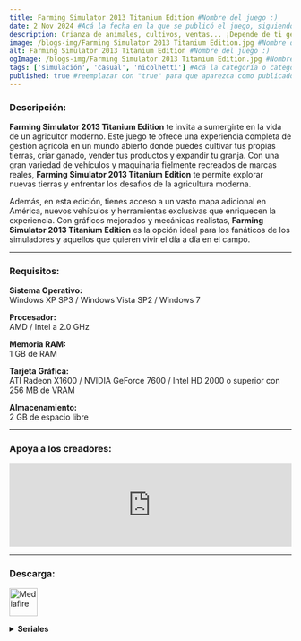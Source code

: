 ```yaml
---
title: Farming Simulator 2013 Titanium Edition #Nombre del juego :)
date: 2 Nov 2024 #Acá la fecha en la que se publicó el juego, siguiendo este formato: Dia "30", Mes "Oct", Año "2024" = como debe quedar: 30 Oct 2024
description: Crianza de animales, cultivos, ventas... ¡Depende de ti gestionar y hacer crecer tu propia granja en un mundo enorme y totalmente nuevo! #Acá una mini descripción del juego
image: /blogs-img/Farming Simulator 2013 Titanium Edition.jpg #Nombre de la imagen, por lo general es exactamente el mismo nombre que el juego excluyendo lo ":" (Dos puntos)
alt: Farming Simulator 2013 Titanium Edition #Nombre del juego :)
ogImage: /blogs-img/Farming Simulator 2013 Titanium Edition.jpg #Nombre de la imagen, por lo general es exactamente el mismo nombre que el juego excluyendo lo ":" (Dos puntos)
tags: ['simulación', 'casual', 'nicolhetti'] #Acá la categoría o categorías del juego, si es más de una se coloca en este formato: ['categoría1', 'categoría2']
published: true #reemplazar con "true" para que aparezca como publicado
---
```


<!--En VSCode seleccionando una palabra, por ejemplo: "Farming Simulator 2013 Titanium Edition" y apretando Ctrl+F2 se seleccionan todas las palabras iguales-->

### Descripción:
**Farming Simulator 2013 Titanium Edition** te invita a sumergirte en la vida de un agricultor moderno. Este juego te ofrece una experiencia completa de gestión agrícola en un mundo abierto donde puedes cultivar tus propias tierras, criar ganado, vender tus productos y expandir tu granja. Con una gran variedad de vehículos y maquinaria fielmente recreados de marcas reales, **Farming Simulator 2013 Titanium Edition** te permite explorar nuevas tierras y enfrentar los desafíos de la agricultura moderna.

Además, en esta edición, tienes acceso a un vasto mapa adicional en América, nuevos vehículos y herramientas exclusivas que enriquecen la experiencia. Con gráficos mejorados y mecánicas realistas, **Farming Simulator 2013 Titanium Edition** es la opción ideal para los fanáticos de los simuladores y aquellos que quieren vivir el día a día en el campo.

<!--Prompt para Chat-GPT: Hazme una descripción para el juego "Farming Simulator 2013 Titanium Edition" y cada que menciones "Farming Simulator Titanium Edition 2013" ponlo en negrita -->

---

### Requisitos:
**Sistema Operativo:**  
Windows XP SP3 / Windows Vista SP2 / Windows 7

**Procesador:**  
AMD / Intel a 2.0 GHz

**Memoria RAM:**  
1 GB de RAM

**Tarjeta Gráfica:**  
ATI Radeon X1600 / NVIDIA GeForce 7600 / Intel HD 2000 o superior con 256 MB de VRAM

**Almacenamiento:**  
2 GB de espacio libre

<!--Si falta o sobra un requisito se quita o se agrega manteniendo el mismo formato-->

---

### Apoya a los creadores:
<iframe src="https://store.steampowered.com/widget/220260/" frameborder="0" style="background-color: transparent; width: 100% !important; aspect-ratio: 646 / 190;"></iframe>

<!--Reemplazar los numeros (AppID) del juego (en este caso 2668510) por el numero (AppID) correspondiente con el juego a publicar-->
<!--El AppID se encuentra en la URL del Juego en Steam-->

---

### Descarga:

[<img src="https://gist.github.com/cxmeel/0dbc95191f239b631c3874f4ccf114e2/raw/download.svg" alt="Mediafire" height="50" />](https://www.mediafire.com/file/ijd908grd3d7i00/Farming_Simulator_2013.zip/file)

<!-- # se debe reemplazar por el link de descarga-->

<!--NOMBRE-DEL-SERVICIO se debe reemplazar por el servicio donde está subido el juego-->

<details close>
  <summary><strong>Seriales</strong></summary>

    SFQRZ-QWKJ3-PPR92-Q97HD-MW6TE
    
    A7TYY-J1NSM-P4WZD-5MEQB-KL2JH
    
    FZW4T-JTL1N-25HLK-ZPZCA-QP9SS
    
    MTPFY-JY1PF-TKHF6-J436A-R6HM9
    

</details>